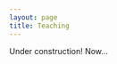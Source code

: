 ```yaml
---
layout: page 
title: Teaching 
---
```

<body class="sph8">
<p>
Under construction! Now...
</p>
<div id="example1"></div> 
<script src="pdfobject.js"></script>
<script>PDFObject.embed("/teaching/mock.pdf", "#example1");</script>
<style>
.pdfobject-container { height: 30rem; border: 1rem solid rgba(0,0,0,.1); }
</style>
</body>
